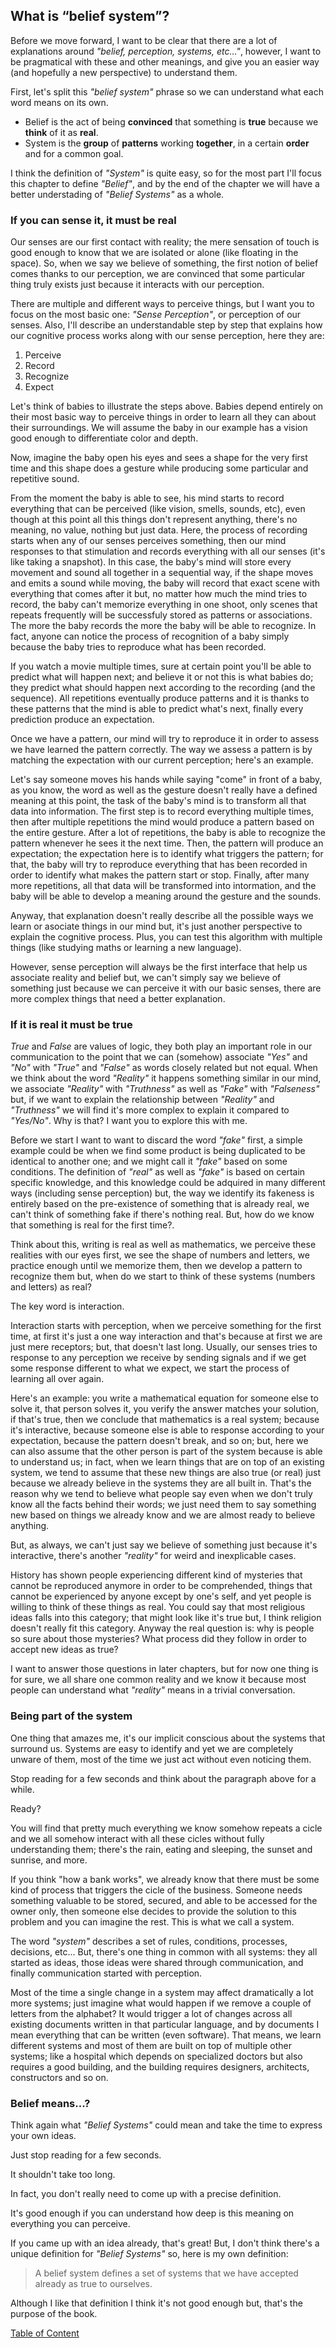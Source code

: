 ## What is “belief system”?

Before we move forward, I want to be clear that there are a lot of explanations around _"belief, perception, systems, etc..."_, however, I want to be pragmatical with these and other meanings, and give you an easier way (and hopefully a new perspective) to understand them.

First, let's split this _"belief system"_ phrase so we can understand what each word means on its own.

  * Belief is the act of being **convinced** that something is **true** because we **think** of it as **real**.
  * System is the **group** of **patterns** working **together**, in a certain **order** and for a common goal.

I think the definition of _"System"_ is quite easy, so for the most part I'll focus this chapter to define _"Belief"_, and by the end of the chapter we will have a better understading of _"Belief Systems"_ as a whole.

### If you can sense it, it must be real

Our senses are our first contact with reality; the mere sensation of touch is good enough to know that we are isolated or alone (like floating in the space). So, when we say we believe of something, the first notion of belief comes thanks to our perception, we are convinced that some particular thing truly exists just because it interacts with our perception.

There are multiple and different ways to perceive things, but I want you to focus on the most basic one: _"Sense Perception"_, or perception of our senses. Also, I'll describe an understandable step by step that explains how our cognitive process works along with our sense perception, here they are:

  1. Perceive
  2. Record
  3. Recognize
  4. Expect

Let's think of babies to illustrate the steps above. Babies depend entirely on their most basic way to perceive things in order to learn all they can about their surroundings. We will assume the baby in our example has a vision good enough to differentiate color and depth.

Now, imagine the baby open his eyes and sees a shape for the very first time and this shape does a gesture while producing some particular and repetitive sound.

From the moment the baby is able to see, his mind starts to record everything that can be perceived (like vision, smells, sounds, etc), even though at this point all this things don't represent anything, there's no meaning, no value, nothing but just data. Here, the process of recording starts when any of our senses perceives something, then our mind responses to that stimulation and records everything with all our senses (it's like taking a snapshot). In this case, the baby's mind will store every movement and sound all together in a sequential way, if the shape moves and emits a sound while moving, the baby will record that exact scene with everything that comes after it but, no matter how much the mind tries to record, the baby can't memorize everything in one shoot, only scenes that repeats frequently will be successfuly stored as patterns or associations. The more the baby records the more the baby will be able to recognize. In fact, anyone can notice the process of recognition of a baby simply because the baby tries to reproduce what has been recorded.

If you watch a movie multiple times, sure at certain point you'll be able to predict what will happen next; and believe it or not this is what babies do; they predict what should happen next according to the recording (and the sequence). All repetitions eventually produce patterns and it is thanks to these patterns that the mind is able to predict what's next, finally every prediction produce an expectation.

Once we have a pattern, our mind will try to reproduce it in order to assess we have learned the pattern correctly. The way we assess a pattern is by matching the expectation with our current perception; here's an example.

Let's say someone moves his hands while saying "come" in front of a baby, as you know, the word as well as the gesture doesn't really have a defined meaning at this point, the task of the baby's mind is to transform all that data into information. The first step is to record everything multiple times, then after multiple repetitions the mind would produce a pattern based on the entire gesture. After a lot of repetitions, the baby is able to recognize the pattern whenever he sees it the next time. Then, the pattern will produce an expectation; the expectation here is to identify what triggers the pattern; for that, the baby will try to reproduce everything that has been recorded in order to identify what makes the pattern start or stop. Finally, after many more repetitions, all that data will be transformed into intormation, and the baby will be able to develop a meaning around the gesture and the sounds.

Anyway, that explanation doesn't really describe all the possible ways we learn or asociate things in our mind but, it's just another perspective to explain the cognitive process. Plus, you can test this algorithm with multiple things (like studying maths or learning a new language).

However, sense perception will always be the first interface that help us associate reality and belief but, we can't simply say we believe of something just because we can perceive it with our basic senses, there are more complex things that need a better explanation.

### If it is real it must be true

*True* and *False* are values of logic, they both play an important role in our communication to the point that we can (somehow) associate _"Yes"_ and _"No"_ with _"True"_ and _"False"_ as words closely related but not equal. When we think about the word _"Reality"_ it happens something similar in our mind, we associate _"Reality"_ with _"Truthness"_ as well as _"Fake"_ with _"Falseness"_ but, if we want to explain the relationship between _"Reality"_ and _"Truthness"_ we will find it's more complex to explain it compared to _"Yes/No"_. Why is that? I want you to explore this with me.

Before we start I want to want to discard the word _"fake"_ first, a simple example could be when we find some product is being duplicated to be identical to another one; and we might call it _"fake"_ based on some conditions. The definition of _"real"_ as well as _"fake"_ is based on certain specific knowledge, and this knowledge could be adquired in many different ways (including sense perception) but, the way we identify its fakeness is entirely based on the pre-existence of something that is already real, we can't think of something fake if there's nothing real. But, how do we know that something is real for the first time?.

Think about this, writing is real as well as mathematics, we perceive these realities with our eyes first, we see the shape of numbers and letters, we practice enough until we memorize them, then we develop a pattern to recognize them but, when do we start to think of these systems (numbers and letters) as real?

The key word is interaction.

Interaction starts with perception, when we perceive something for the first time, at first it's just a one way interaction and that's because at first we are just mere receptors; but, that doesn't last long. Usually, our senses tries to response to any perception we receive by sending signals and if we get some response different to what we expect, we start the process of learning all over again.

Here's an example: you write a mathematical equation for someone else to solve it, that person solves it, you verify the answer matches your solution, if that's true, then we conclude that mathematics is a real system; because it's interactive, because someone else is able to response according to your expectation, because the pattern doesn't break, and so on; but, here we can also assume that the other person is part of the system because is able to understand us; in fact, when we learn things that are on top of an existing system, we tend to assume that these new things are also true (or real) just because we already believe in the systems they are all built in. That's the reason why we tend to believe what people say even when we don't truly know all the facts behind their words; we just need them to say something new based on things we already know and we are almost ready to believe anything.

But, as always, we can't just say we believe of something just because it's interactive, there's another _"reality"_ for weird and inexplicable cases.

History has shown people experiencing different kind of mysteries that cannot be reproduced anymore in order to be comprehended, things that cannot be experienced by anyone except by one's self, and yet people is willing to think of these things as real. You could say that most religious ideas falls into this category; that might look like it's true but, I think religion doesn't really fit this category. Anyway the real question is: why is people so sure about those mysteries? What process did they follow in order to accept new ideas as true?

I want to answer those questions in later chapters, but for now one thing is for sure, we all share one common reality and we know it because most people can understand what _"reality"_ means in a trivial conversation.

### Being part of the system

One thing that amazes me, it's our implicit conscious about the systems that surround us. Systems are easy to identify and yet we are completely unware of them, most of the time we just act without even noticing them.

Stop reading for a few seconds and think about the paragraph above for a while.


Ready?

You will find that pretty much everything we know somehow repeats a cicle and we all somehow interact with all these cicles without fully understanding them; there's the rain, eating and sleeping, the sunset and sunrise, and more.

If you think "how a bank works", we already know that there must be some kind of process that triggers the cicle of the business. Someone needs something valuable to be stored, secured, and able to be accessed for the owner only, then someone else decides to provide the solution to this problem and you can imagine the rest. This is what we call a system.

The word _"system"_ describes a set of rules, conditions, processes, decisions, etc... But, there's one thing in common with all systems: they all started as ideas, those ideas were shared through communication, and finally communication started with perception.

Most of the time a single change in a system may affect dramatically a lot more systems; just imagine what would happen if we remove a couple of letters from the alphabet? It would trigger a lot of changes across all existing documents written in that particular language, and by documents I mean everything that can be written (even software). That means, we learn different systems and most of them are built on top of multiple other systems; like a hospital which depends on specialized doctors but also requires a good building, and the building requires designers, architects, constructors and so on.

### Belief means...?

Think again what _"Belief Systems"_ could mean and take the time to express your own ideas.

Just stop reading for a few seconds.

It shouldn't take too long.

In fact, you don't really need to come up with a precise definition.

It's good enough if you can understand how deep is this meaning on everything you can perceive.

If you came up with an idea already, that's great! But, I don't think there's a unique definition for _"Belief Systems"_ so, here is my own definition:

> A belief system defines a set of systems that we have accepted already as true to ourselves.

Although I like that definition I think it's not good enough but, that's the purpose of the book.

[Table of Content](../readme.md#table-of-content)
